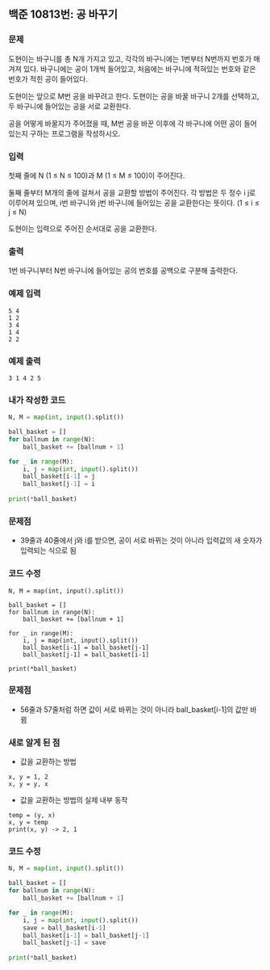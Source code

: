 ## 백준 10813번: 공 바꾸기

### 문제

도현이는 바구니를 총 N개 가지고 있고, 각각의 바구니에는 1번부터 N번까지 번호가 매겨져 있다. 바구니에는 공이 1개씩 들어있고, 처음에는 바구니에 적혀있는 번호와 같은 번호가 적힌 공이 들어있다.

도현이는 앞으로 M번 공을 바꾸려고 한다. 도현이는 공을 바꿀 바구니 2개를 선택하고, 두 바구니에 들어있는 공을 서로 교환한다.

공을 어떻게 바꿀지가 주어졌을 때, M번 공을 바꾼 이후에 각 바구니에 어떤 공이 들어있는지 구하는 프로그램을 작성하시오.

### 입력

첫째 줄에 N (1 ≤ N ≤ 100)과 M (1 ≤ M ≤ 100)이 주어진다.

둘째 줄부터 M개의 줄에 걸쳐서 공을 교환할 방법이 주어진다. 각 방법은 두 정수 i j로 이루어져 있으며, i번 바구니와 j번 바구니에 들어있는 공을 교환한다는 뜻이다. (1 ≤ i ≤ j ≤ N)

도현이는 입력으로 주어진 순서대로 공을 교환한다.

### 출력

1번 바구니부터 N번 바구니에 들어있는 공의 번호를 공백으로 구분해 출력한다.

### 예제 입력
```
5 4
1 2
3 4
1 4
2 2
```
### 예제 출력
```
3 1 4 2 5
```
### 내가 작성한 코드
```python
N, M = map(int, input().split())

ball_basket = []
for ballnum in range(N):
    ball_basket += [ballnum + 1]

for _ in range(M):
    i, j = map(int, input().split())
    ball_basket[i-1] = j
    ball_basket[j-1] = i
    
print(*ball_basket)
```
### 문제점
- 39줄과 40줄에서 j와 i를 받으면, 공이 서로 바뀌는 것이 아니라 입력값의 새 숫자가 입력되는 식으로 됨

### 코드 수정
```
N, M = map(int, input().split())

ball_basket = []
for ballnum in range(N):
    ball_basket += [ballnum + 1]

for _ in range(M):
    i, j = map(int, input().split())
    ball_basket[i-1] = ball_basket[j-1]
    ball_basket[j-1] = ball_basket[i-1]
    
print(*ball_basket)
```
### 문제점
- 56줄과 57줄처럼 하면 값이 서로 바뀌는 것이 아니라 ball_basket[i-1]의 값만 바뀜

### 새로 알게 된 점
- 값을 교환하는 방법
```
x, y = 1, 2
x, y = y, x
```
- 값을 교환하는 방법의 실제 내부 동작
```
temp = (y, x)
x, y = temp
print(x, y) -> 2, 1
```
### 코드 수정
```python
N, M = map(int, input().split())

ball_basket = []
for ballnum in range(N):
    ball_basket += [ballnum + 1]

for _ in range(M):
    i, j = map(int, input().split())
    save = ball_basket[i-1]
    ball_basket[i-1] = ball_basket[j-1]
    ball_basket[j-1] = save
    
print(*ball_basket)
```